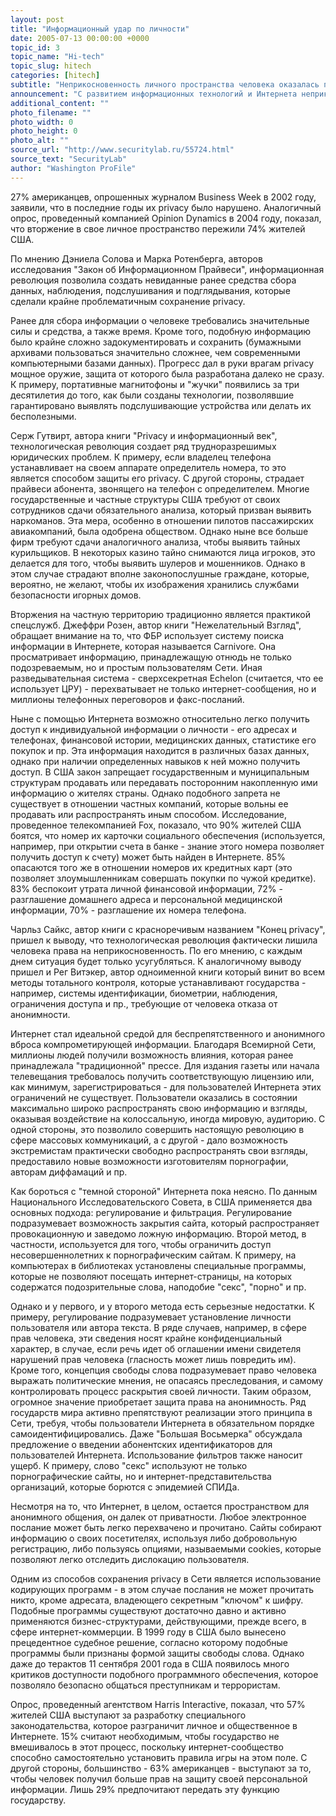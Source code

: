 ```yaml
---
layout: post
title: "Информационный удар по личности"
date: 2005-07-13 00:00:00 +0000
topic_id: 3
topic_name: "Hi-tech"
topic_slug: hitech
categories: [hitech]
subtitle: "Неприкосновенность личного пространства человека оказалась под угрозой"
announcement: "С развитием информационных технологий и Интернета неприкосновенность личного пространства человека оказалась под угрозой. До сих пор неясно, каким образом возможно, с одной стороны, сохранить privacy, а с другой - успешно противостоять экстремистам и преступникам, активно использующим электронное пространство в своих интересах."
additional_content: ""
photo_filename: ""
photo_width: 0
photo_height: 0
photo_alt: ""
source_url: "http://www.securitylab.ru/55724.html"
source_text: "SecurityLab"
author: "Washington ProFile"
---
```

27% американцев, опрошенных журналом Business Week в 2002 году, заявили, что в последние годы их privacy было нарушено. Аналогичный опрос, проведенный компанией Opinion Dynamics в 2004 году, показал, что вторжение в свое личное пространство пережили 74% жителей США.

По мнению Дэниела Солова и Марка Ротенберга, авторов исследования "Закон об Информационном Прайвеси", информационная революция позволила создать невиданные ранее средства сбора данных, наблюдения, подслушивания и подглядывания, которые сделали крайне проблематичным сохранение privacy.

Ранее для сбора информации о человеке требовались значительные силы и средства, а также время. Кроме того, подобную информацию было крайне сложно задокументировать и сохранить (бумажными архивами пользоваться значительно сложнее, чем современными компьютерными базами данных). Прогресс дал в руки врагам privacy мощное оружие, защита от которого была разработана далеко не сразу. К примеру, портативные магнитофоны и "жучки" появились за три десятилетия до того, как были созданы технологии, позволявшие гарантировано выявлять подслушивающие устройства или делать их бесполезными.

Серж Гутвирт, автора книги "Privacy и информационный век", технологическая революция создает ряд трудноразрешимых юридических проблем. К примеру, если владелец телефона устанавливает на своем аппарате определитель номера, то это является способом защиты его privacy. С другой стороны, страдает прайвеси абонента, звонящего на телефон с определителем. Многие государственные и частные структуры США требуют от своих сотрудников сдачи обязательного анализа, который призван выявить наркоманов. Эта мера, особенно в отношении пилотов пассажирских авиакомпаний, была одобрена обществом. Однако ныне все больше фирм требуют сдачи аналогичного анализа, чтобы выявить тайных курильщиков. В некоторых казино тайно снимаются лица игроков, это делается для того, чтобы выявить шулеров и мошенников. Однако в этом случае страдают вполне законопослушные граждане, которые, вероятно, не желают, чтобы их изображения хранились службами безопасности игорных домов.

Вторжения на частную территорию традиционно является практикой спецслужб. Джеффри Розен, автор книги "Нежелательный Взгляд", обращает внимание на то, что ФБР использует систему поиска информации в Интернете, которая называется Carnivore. Она просматривает информацию, принадлежащую отнюдь не только подозреваемым, но и простым пользователям Сети. Иная разведывательная система - сверхсекретная Echelon (считается, что ее использует ЦРУ) - перехватывает не только интернет-сообщения, но и миллионы телефонных переговоров и факс-посланий.

Ныне с помощью Интернета возможно относительно легко получить доступ к индивидуальной информации о личности - его адресах и телефонах, финансовой истории, медицинских данных, статистике его покупок и пр. Эта информация находится в различных базах данных, однако при наличии определенных навыков к ней можно получить доступ. В США закон запрещает государственным и муниципальным структурам продавать или передавать посторонним накопленную ими информацию о жителях страны. Однако подобного запрета не существует в отношении частных компаний, которые вольны ее продавать или распространять иным способом. Исследование, проведенное телекомпанией Fox, показало, что 90% жителей США боятся, что номер их карточки социального обеспечения (используется, например, при открытии счета в банке - знание этого номера позволяет получить доступ к счету) может быть найден в Интернете. 85% опасаются того же в отношении номеров их кредитных карт (это позволяет злоумышленникам совершать покупки по чужой кредитке). 83% беспокоит утрата личной финансовой информации, 72% - разглашение домашнего адреса и персональной медицинской информации, 70% - разглашение их номера телефона.

Чарльз Сайкс, автор книги с красноречивым названием "Конец privacy", пришел к выводу, что технологическая революция фактически лишила человека права на неприкосновенность. По его мнению, с каждым днем ситуация будет только усугубляться. К аналогичному выводу пришел и Рег Витэкер, автор одноименной книги который винит во всем методы тотального контроля, которые устанавливают государства - например, системы идентификации, биометрии, наблюдения, ограничения доступа и пр., требующие от человека отказа от анонимности.

Интернет стал идеальной средой для беспрепятственного и анонимного вброса компрометирующей информации. Благодаря Всемирной Сети, миллионы людей получили возможность влияния, которая ранее принадлежала "традиционной" прессе. Для издания газеты или начала телевещания требовалось получить соответствующую лицензию или, как минимум, зарегистрироваться - для пользователей Интернета этих ограничений не существует. Пользователи оказались в состоянии максимально широко распространять свою информацию и взгляды, оказывая воздействие на колоссальную, иногда мировую, аудиторию. С одной стороны, это позволило совершить настоящую революцию в сфере массовых коммуникаций, а с другой - дало возможность экстремистам практически свободно распространять свои взгляды, предоставило новые возможности изготовителям порнографии, авторам диффамаций и пр.

Как бороться с "темной стороной" Интернета пока неясно. По данным Национального Исследовательского Совета, в США применяется два основных подхода: регулирование и фильтрация. Регулирование подразумевает возможность закрытия сайта, который распространяет провокационную и заведомо ложную информацию. Второй метод, в частности, используется для того, чтобы ограничить доступ несовершеннолетних к порнографическим сайтам. К примеру, на компьютерах в библиотеках установлены специальные программы, которые не позволяют посещать интернет-страницы, на которых содержатся подозрительные слова, наподобие "секс", "порно" и пр.

Однако и у первого, и у второго метода есть серьезные недостатки. К примеру, регулирование подразумевает установление личности пользователя или автора текста. В ряде случаев, например, в сфере прав человека, эти сведения носят крайне конфиденциальный характер, в случае, если речь идет об оглашении имени свидетеля нарушений прав человека (гласность может лишь повредить им). Кроме того, концепция свободы слова подразумевает право человека выражать политические мнения, не опасаясь преследования, и самому контролировать процесс раскрытия своей личности. Таким образом, огромное значение приобретает защита права на анонимность. Ряд государств мира активно препятствуют реализации этого принципа в Сети, требуя, чтобы пользователи Интернета в обязательном порядке самоидентифицировались. Даже "Большая Восьмерка" обсуждала предложение о введении абонентских идентификаторов для пользователей Интернета. Использование фильтров также наносит ущерб. К примеру, слово "секс" используют не только порнографические сайты, но и интернет-представительства организаций, которые борются с эпидемией СПИДа.

Несмотря на то, что Интернет, в целом, остается пространством для анонимного общения, он далек от приватности. Любое электронное послание может быть легко перехвачено и прочитано. Сайты собирают информацию о своих посетителях, используя либо добровольную регистрацию, либо пользуясь опциями, называемыми cookies, которые позволяют легко отследить дислокацию пользователя.

Одним из способов сохранения privacy в Сети является использование кодирующих программ - в этом случае послания не может прочитать никто, кроме адресата, владеющего секретным "ключом" к шифру. Подобные программы существуют достаточно давно и активно применяются бизнес-структурами, действующими, прежде всего, в сфере интернет-коммерции. В 1999 году в США было вынесено прецедентное судебное решение, согласно которому подобные программы были признаны формой защиты свободы слова. Однако даже до терактов 11 сентября 2001 года в США появилось много критиков доступности подобного программного обеспечения, которое позволяло безопасно общаться преступникам и террористам.

Опрос, проведенный агентством Harris Interactive, показал, что 57% жителей США выступают за разработку специального законодательства, которое разграничит личное и общественное в Интернете. 15% считают необходимым, чтобы государство не вмешивалось в этот процесс, поскольку интернет-сообщество способно самостоятельно установить правила игры на этом поле. С другой стороны, большинство - 63% американцев - выступают за то, чтобы человек получил больше прав на защиту своей персональной информации. Лишь 29% предпочитают передать эту функцию государству.
